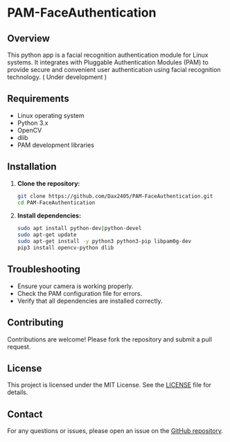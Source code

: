 # PAM-FaceAuthentication

## Overview

This python app is a facial recognition authentication module for Linux systems. It integrates with Pluggable Authentication Modules (PAM) to provide secure and convenient user authentication using facial recognition technology. ( Under development )

## Requirements

- Linux operating system
- Python 3.x
- OpenCV
- dlib
- PAM development libraries

## Installation

1. **Clone the repository:**

    ```bash
    git clone https://github.com/Dax2405/PAM-FaceAuthentication.git
    cd PAM-FaceAuthentication
    ```

2. **Install dependencies:**

    ```bash
    sudo apt install python-dev|python-devel
    sudo apt-get update
    sudo apt-get install -y python3 python3-pip libpam0g-dev
    pip3 install opencv-python dlib
    ```


## Troubleshooting

- Ensure your camera is working properly.
- Check the PAM configuration file for errors.
- Verify that all dependencies are installed correctly.

## Contributing

Contributions are welcome! Please fork the repository and submit a pull request.

## License

This project is licensed under the MIT License. See the [LICENSE](LICENSE) file for details.

## Contact

For any questions or issues, please open an issue on the [GitHub repository](https://github.com/yourusername/PAM-FaceAuthentication).
